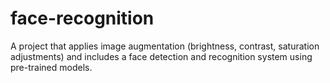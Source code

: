 # face-recognition
A project that applies image augmentation (brightness, contrast, saturation adjustments) and includes a face detection and recognition system using pre-trained models.
